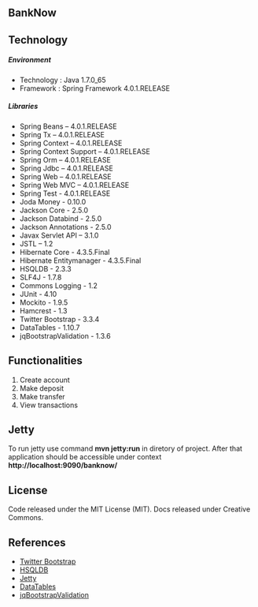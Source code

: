 ## BankNow

## Technology

##### Environment

- Technology : Java 1.7.0_65
- Framework : Spring Framework 4.0.1.RELEASE

##### Libraries

- Spring Beans – 4.0.1.RELEASE
- Spring Tx – 4.0.1.RELEASE
- Spring Context – 4.0.1.RELEASE
- Spring Context Support – 4.0.1.RELEASE
- Spring Orm – 4.0.1.RELEASE
- Spring Jdbc – 4.0.1.RELEASE
- Spring Web – 4.0.1.RELEASE
- Spring Web MVC – 4.0.1.RELEASE
- Spring Test - 4.0.1.RELEASE
- Joda Money - 0.10.0
- Jackson Core - 2.5.0
- Jackson Databind - 2.5.0
- Jackson Annotations - 2.5.0
- Javax Servlet API – 3.1.0
- JSTL – 1.2
- Hibernate Core - 4.3.5.Final
- Hibernate Entitymanager - 4.3.5.Final
- HSQLDB - 2.3.3
- SLF4J - 1.7.8
- Commons Logging - 1.2
- JUnit - 4.10
- Mockito - 1.9.5
- Hamcrest - 1.3
- Twitter Bootstrap - 3.3.4
- DataTables - 1.10.7
- jqBootstrapValidation - 1.3.6

## Functionalities
1. Create account
2. Make deposit
3. Make transfer
4. View transactions

## Jetty
To run jetty use command **mvn jetty:run** in diretory of project. After that application should be accessible under context **http://localhost:9090/banknow/**

## License
Code released under the MIT License (MIT). Docs released under Creative Commons.

## References
- [Twitter Bootstrap](http://getbootstrap.com)
- [HSQLDB](http://hsqldb.org)
- [Jetty](http://www.eclipse.org/jetty/)
- [DataTables](https://datatables.net)
- [jqBootstrapValidation](http://reactiveraven.github.io/jqBootstrapValidation/)

